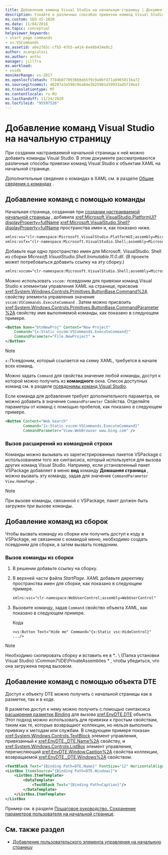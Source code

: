 ```yaml
---
title: Добавление команд Visual Studio на начальную страницу | Документация Майкрософт
description: Узнайте о различных способах привязки команд Visual Studio к объектам XAML на настраиваемой начальной странице в Visual Studio.
ms.custom: SEO-VS-2020
ms.date: 11/04/2016
ms.topic: conceptual
helpviewer_keywords:
- start page commands
- vs:VSCommands
ms.assetid: a8e2765c-cfb5-47b5-a414-6e48b434e0c2
author: acangialosi
ms.author: anthc
manager: jillfra
ms.workload:
- vssdk
monikerRange: vs-2017
ms.openlocfilehash: 7784b077093660eb5f9c9a0bf471a8965811ba72
ms.sourcegitcommit: d6207a3a590c9ea84e3b25981d39933ad5f19ea3
ms.translationtype: MT
ms.contentlocale: ru-RU
ms.lasthandoff: 11/24/2020
ms.locfileid: "95597526"
---
```

# <a name="add-visual-studio-commands-to-a-start-page"></a>Добавление команд Visual Studio на начальную страницу

При создании настраиваемой начальной страницы к ней можно добавить команды Visual Studio. В этом документе рассматриваются различные способы привязки команд Visual Studio к объектам XAML на начальной странице.

Дополнительные сведения о командах в XAML см. в разделе [Общие сведения о командах](/dotnet/framework/wpf/advanced/commanding-overview) .

## <a name="add-commands-from-the-command-well"></a>Добавление команд с помощью команды

Начальная страница, созданная при [создании настраиваемой начальной страницы](../extensibility/creating-a-custom-start-page.md) , добавила <xref:Microsoft.VisualStudio.PlatformUI?displayProperty=fullName> <xref:Microsoft.VisualStudio.Shell?displayProperty=fullName> пространства имен и, как показано ниже.

```xml
xmlns:vs="clr-namespace:Microsoft.VisualStudio.PlatformUI;assembly=Microsoft.VisualStudio.Shell.14.0"
xmlns:vsfx="clr-namespace:Microsoft.VisualStudio.Shell;assembly=Microsoft.VisualStudio.Shell.14.0"
```

Добавьте еще одно пространство имен для Microsoft. VisualStudio. Shell из сборки *Microsoft.VisualStudio.Shell.Immutable.11.0.dll*. (В проекте может потребоваться добавить ссылку на эту сборку.)

```xml
xmlns:vscom="clr-namespace:Microsoft.VisualStudio.Shell;assembly=Microsoft.VisualStudio.Shell.Immutable.11.0"
```

Можно использовать `vscom:` псевдоним для привязки команд Visual Studio к элементам управления XAML на странице, присвоив <xref:System.Windows.Controls.Primitives.ButtonBase.Command%2A> свойству элемента управления значение `vscom:VSCommands.ExecuteCommand` . Затем можно присвоить <xref:System.Windows.Controls.Primitives.ButtonBase.CommandParameter%2A> свойству имя выполняемой команды, как показано в следующем примере.

```xml
<Button Name="btnNewProj" Content="New Project"
    Command="{x:Static vscom:VSCommands.ExecuteCommand}"
    CommandParameter="File.NewProject" >
</Button>
```

> [!NOTE]
> `x:`Псевдоним, который ссылается на схему XAML, требуется в начале всех команд.

 Можно задать `Command` для свойства значение любой команды, доступ к которой можно получить из **командного** окна. Список доступных команд см. в разделе [псевдонимы команд Visual Studio](../ide/reference/visual-studio-command-aliases.md).

 Если команда для добавления требует дополнительного параметра, ее можно добавить в значение `CommandParameter` Свойства. Отделяйте параметры от команд с помощью пробелов, как показано в следующем примере.

```xml
<Button Content="Web Search"
        Command="{x:Static vscom:VSCommands.ExecuteCommand}"
        CommandParameter="View.WebBrowser www.bing.com" />
```

### <a name="call-extensions-from-the-command-well"></a>Вызов расширений из командной строки
 Команды можно вызывать из зарегистрированных пакетов VSPackage с использованием того же синтаксиса, который используется для вызова других команд Visual Studio. Например, если установленный пакет VSPackage добавляет в меню **вид** команду **Домашняя страница** , можно вызвать эту команду, задав для значение `CommandParameter` `View.HomePage` .

> [!NOTE]
> При вызове команды, связанной с VSPackage, пакет должен быть загружен при вызове команды.

## <a name="add-commands-from-assemblies"></a>Добавление команд из сборок
 Чтобы вызвать команду из сборки или получить доступ к коду в VSPackage, не связанном с командой меню, необходимо создать псевдоним для сборки, а затем вызвать псевдоним.

### <a name="to-call-a-command-from-an-assembly"></a>Вызов команды из сборки

1. В решении добавьте ссылку на сборку.

2. В верхней части файла *StartPage. XAML* добавьте директиву пространства имен для сборки, как показано в следующем примере.

    ```xml
    xmlns:vsc="clr-namespace:WebUserControl;assembly=WebUserControl"
    ```

3. Вызовите команду, задав `Command` свойство объекта XAML, как показано в следующем примере.

     Кода

    ```
    <vs:Button Text="Hide me" Command="{x:Static vsc:HideControl}" .../>
    ```

> [!NOTE]
> Необходимо скопировать сборку и вставить ее в *.. \\ {Папка установки Visual Studio} \Common7\IDE\PrivateAssemblies \* , чтобы убедиться, что она загружена перед вызовом.

## <a name="add-commands-with-the-dte-object"></a>Добавление команд с помощью объекта DTE
 Доступ к объекту DTE можно получить с начальной страницы как в разметке, так и в коде.

 В разметке доступ к нему можно получить с помощью синтаксиса [расширения разметки Binding](/dotnet/framework/wpf/advanced/binding-markup-extension) для вызова <xref:EnvDTE.DTE> объекта. Этот подход можно использовать для привязки к простым свойствам, таким как те, которые возвращают коллекции, но нельзя выполнить привязку к методам или службам. В следующем примере показан <xref:System.Windows.Controls.TextBlock> элемент управления, привязанный к <xref:EnvDTE._DTE.Name%2A> свойству, и <xref:System.Windows.Controls.ListBox> элемент управления, перечисляющий <xref:EnvDTE.Window.Caption%2A> свойства коллекции, возвращаемой <xref:EnvDTE._DTE.Windows%2A> свойством.

```xml
<TextBlock Text="{Binding Path=DTE.Name}" FontSize="12" HorizontalAlignment="Center"/>
<ListBox ItemsSource="{Binding Path=DTE.Windows}">
    <ListBox.ItemTemplate>
        <DataTemplate>
            <TextBlock Text="{Binding Path=Caption}"/>
        </DataTemplate>
    </ListBox.ItemTemplate>
</ListBox
```

 Пример см. в разделе [Пошаговое руководство. Сохранение параметров пользователя на начальной странице](../extensibility/walkthrough-saving-user-settings-on-a-start-page.md).

## <a name="see-also"></a>См. также раздел

- [Добавление пользовательского элемента управления на начальную страницу](../extensibility/adding-user-control-to-the-start-page.md)

